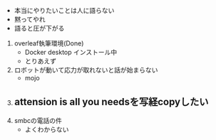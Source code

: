 - 本当にやりたいことは人に語らない
- 黙ってやれ
- 語ると圧が下がる

1. overleaf執筆環境(Done)
	- Docker desktop インストール中
	- とりあえず
2. ロボットが動いて応力が取れないと話が始まらない
	- mojo
3. attension is all you needsを写経copyしたい
	- 
3. smbcの電話の件
	- よくわからない